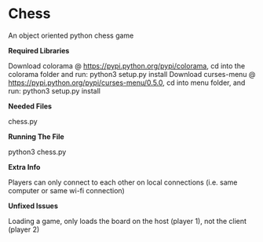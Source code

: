 # Chess
An object oriented python chess game

**Required Libraries**

Download colorama @ https://pypi.python.org/pypi/colorama, cd into the colorama folder and run: python3 setup.py install
Download curses-menu @ https://pypi.python.org/pypi/curses-menu/0.5.0, cd into menu folder, and run: python3 setup.py install

**Needed Files**

chess.py

**Running The File**

python3 chess.py

**Extra Info**

Players can only connect to each other on local connections (i.e. same computer or same wi-fi connection)

**Unfixed Issues**

Loading a game, only loads the board on the host (player 1), not the client (player 2)
